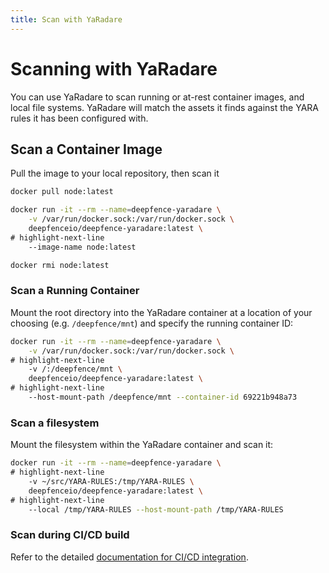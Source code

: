 ```yaml
---
title: Scan with YaRadare
---
```



# Scanning with YaRadare

You can use YaRadare to scan running or at-rest container images, and local file systems.  YaRadare will match the assets it finds against the YARA rules it has been configured with.

## Scan a Container Image

Pull the image to your local repository, then scan it

```bash
docker pull node:latest

docker run -it --rm --name=deepfence-yaradare \
    -v /var/run/docker.sock:/var/run/docker.sock \
    deepfenceio/deepfence-yaradare:latest \
# highlight-next-line
    --image-name node:latest

docker rmi node:latest
```

### Scan a Running Container

Mount the root directory into the YaRadare container at a location of your choosing (e.g. `/deepfence/mnt`) and specify the running container ID:

```bash
docker run -it --rm --name=deepfence-yaradare \
    -v /var/run/docker.sock:/var/run/docker.sock \
# highlight-next-line
    -v /:/deepfence/mnt \
    deepfenceio/deepfence-yaradare:latest \
# highlight-next-line
    --host-mount-path /deepfence/mnt --container-id 69221b948a73
```

### Scan a filesystem

Mount the filesystem within the YaRadare container and scan it:

```bash
docker run -it --rm --name=deepfence-yaradare \
# highlight-next-line
    -v ~/src/YARA-RULES:/tmp/YARA-RULES \
    deepfenceio/deepfence-yaradare:latest \
# highlight-next-line
    --local /tmp/YARA-RULES --host-mount-path /tmp/YARA-RULES
```

### Scan during CI/CD build

Refer to the detailed [documentation for CI/CD integration](https://github.com/deepfence/YaRadare/tree/main/ci-cd-integration).
